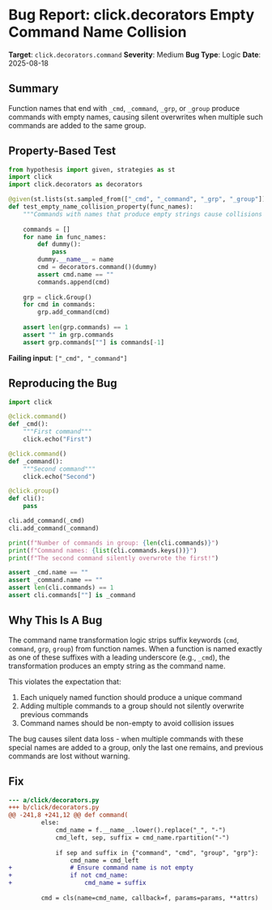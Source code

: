 # Bug Report: click.decorators Empty Command Name Collision

**Target**: `click.decorators.command`
**Severity**: Medium
**Bug Type**: Logic
**Date**: 2025-08-18

## Summary

Function names that end with `_cmd`, `_command`, `_grp`, or `_group` produce commands with empty names, causing silent overwrites when multiple such commands are added to the same group.

## Property-Based Test

```python
from hypothesis import given, strategies as st
import click
import click.decorators as decorators

@given(st.lists(st.sampled_from(["_cmd", "_command", "_grp", "_group"]), min_size=2, max_size=4, unique=True))
def test_empty_name_collision_property(func_names):
    """Commands with names that produce empty strings cause collisions in groups"""
    
    commands = []
    for name in func_names:
        def dummy():
            pass
        dummy.__name__ = name
        cmd = decorators.command()(dummy)
        assert cmd.name == ""
        commands.append(cmd)
    
    grp = click.Group()
    for cmd in commands:
        grp.add_command(cmd)
    
    assert len(grp.commands) == 1
    assert "" in grp.commands
    assert grp.commands[""] is commands[-1]
```

**Failing input**: `["_cmd", "_command"]`

## Reproducing the Bug

```python
import click

@click.command()
def _cmd():
    """First command"""
    click.echo("First")

@click.command()
def _command():
    """Second command"""
    click.echo("Second")

@click.group()
def cli():
    pass

cli.add_command(_cmd)
cli.add_command(_command)

print(f"Number of commands in group: {len(cli.commands)}")
print(f"Command names: {list(cli.commands.keys())}")
print(f"The second command silently overwrote the first!")

assert _cmd.name == ""
assert _command.name == ""
assert len(cli.commands) == 1
assert cli.commands[""] is _command
```

## Why This Is A Bug

The command name transformation logic strips suffix keywords (`cmd`, `command`, `grp`, `group`) from function names. When a function is named exactly as one of these suffixes with a leading underscore (e.g., `_cmd`), the transformation produces an empty string as the command name. 

This violates the expectation that:
1. Each uniquely named function should produce a unique command
2. Adding multiple commands to a group should not silently overwrite previous commands
3. Command names should be non-empty to avoid collision issues

The bug causes silent data loss - when multiple commands with these special names are added to a group, only the last one remains, and previous commands are lost without warning.

## Fix

```diff
--- a/click/decorators.py
+++ b/click/decorators.py
@@ -241,8 +241,12 @@ def command(
         else:
             cmd_name = f.__name__.lower().replace("_", "-")
             cmd_left, sep, suffix = cmd_name.rpartition("-")
 
             if sep and suffix in {"command", "cmd", "group", "grp"}:
                 cmd_name = cmd_left
+                # Ensure command name is not empty
+                if not cmd_name:
+                    cmd_name = suffix
 
         cmd = cls(name=cmd_name, callback=f, params=params, **attrs)
```
